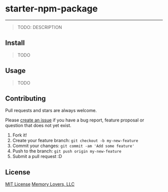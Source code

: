 # starter-npm-package

---

> TODO: DESCRIPTION

## Install

> TODO

## Usage

> TODO

## Contributing

Pull requests and stars are always welcome.

Please [create an issue](/issues/new/choose) if you have a bug report, feature proposal or question that does not yet exist.

1. Fork it!
2. Create your feature branch: `git checkout -b my-new-feature`
3. Commit your changes: `git commit -am 'Add some feature'`
4. Push to the branch: `git push origin my-new-feature`
5. Submit a pull request :D

## License

[MIT License](/LICENSE) [Memory Lovers, LLC](https://memory-lovers.com)
